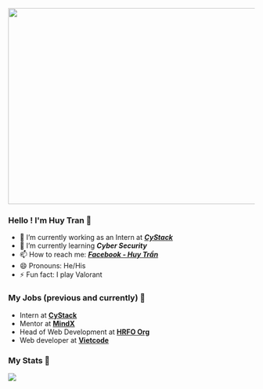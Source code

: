 <img width="1000" height="400" display="block" margin-left="auto" margin-right="auto" src="https://th.bing.com/th/id/R.3c5e70d536a4c7ddd79f322185e0eb24?rik=OGr7A8D9X8uMZw&riu=http%3a%2f%2fgetwallpapers.com%2fwallpaper%2ffull%2f2%2f3%2f9%2f333181.jpg&ehk=l0keUliggdKoD4eHNbPmParAU%2bY4I%2fxvCbn%2fPMaMpI4%3d&risl=&pid=ImgRaw&r=0">

### Hello ! I'm Huy Tran 👋

- 🔭 I’m currently working as an Intern at ***[CyStack](https://mindx.edu.vn/)***
- 🌱 I’m currently learning ***Cyber Security***
- 📫 How to reach me: ***[Facebook - Huy Trần](https://www.facebook.com/clown.coder/)***
- 😄 Pronouns: He/His
- ⚡ Fun fact: I play Valorant

### My Jobs (previous and currently) 🏁

- Intern at **[CyStack](https://cystack.net/)**
- Mentor at **[MindX](https://mindx.edu.vn/)**
- Head of Web Development at **[HRFO Org](https://www.facebook.com/hrfo.org)**
- Web developer at **[Vietcode](https://www.facebook.com/vietcode.org/?locale=vi_VN)**

### My Stats 💪

<img src="https://github-readme-stats.vercel.app/api?username=huytran-cloud&&show_icons=true&title_color=ffffff&icon_color=bb2acf&text_color=daf7dc&bg_color=191b1c">
